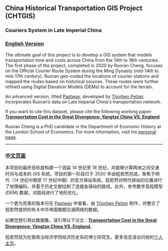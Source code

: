 ## China Historical Transportation GIS Project (CHTGIS)
### Couriers System in Late Imperial China  

### [English Version](https://ruoranc.github.io/Mingroutes/index_en.html)  

The ultimate goal of this project is to develop a GIS system that models transportation time and costs across China from the 14th to 18th centuries. The first phase of the project, completed in 2020 by Ruoran Cheng, focuses on the Official Courier Route System during the Ming Dynasty (mid-14th to mid-17th century). Ruoran geo-coded the locations of courier stations and mapped the routes based on historical sources. These routes were further refined using Digital Elevation Models (DEMs) to account for the terrain.  

An advanced version, titled [Pastway](https://turban.shinyapps.io/PASTWAY/), developed by [Thorben Pelzer](https://tp451.github.io/), incorporates Ruoran’s data on Late Imperial China's transportation network.  

If you want to cite this dataset, please cite the following working paper: [**Transportation Cost in the Great Divergence: Yangtze China VS. England**](https://www.lse.ac.uk/Economic-History/Assets/Documents/WorkingPapers/Economic-History/2024/WP371.pdf).  

Ruoran Cheng is a PhD candidate in the Department of Economic History at the London School of Economics. For more information, visit his [personal page](https://ruoranc.github.io/website/).  

---

### [中文页面](https://ruoranc.github.io/Mingroutes/index.html)  

本项目的最终目标是构建一个涵盖 14 世纪至 18 世纪，并能够计算两地之间交通时间与成本的 GIS 系统。项目的第一阶段已于 2020 年由程若然完成，聚焦于明代（14 世纪中期至 17 世纪中期）的官方驿站系统。程若然对明代驿站的位置进行了地理编码，并基于历史文献绘制了连接各驿站的路线。此外，参考数字高程模型 (DEM) 数据，对路线进行了地形优化。  

一个更为完善的版本可在 [Pastway](https://turban.shinyapps.io/PASTWAY/) 中查看，由 [Thorben Pelzer](https://tp451.github.io/) 制作，并整合了程若然提供的有关中华帝国晚期交通网络的数据。  

如果您想引用此数据集，请引用以下论文：[**Transportation Cost in the Great Divergence: Yangtze China VS. England**](https://www.lse.ac.uk/Economic-History/Assets/Documents/WorkingPapers/Economic-History/2024/WP371.pdf)。  

程若然现为伦敦政治经济学院经济历史系的博士研究生。更多信息请访问他的[个人主页](https://ruoranc.github.io/website/)。  
